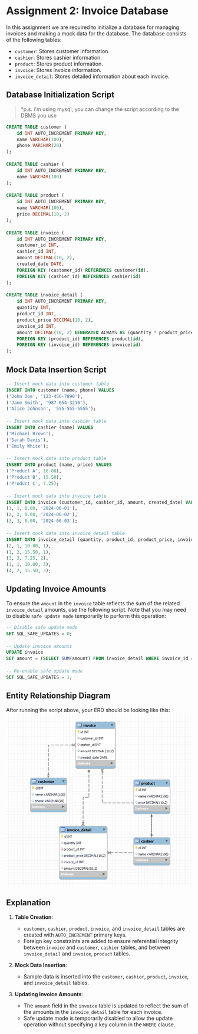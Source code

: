 
# Assignment 2: Invoice Database

In this assignment we are required to initialize a database for managing invoices and making a mock data for the database. The database consists of the following tables:

- `customer`: Stores customer information.
- `cashier`: Stores cashier information.
- `product`: Stores product information.
- `invoice`: Stores invoice information.
- `invoice_detail`: Stores detailed information about each invoice.

## Database Initialization Script

> *p.s. i'm using mysql, you can change the script according to the DBMS you use

```sql
CREATE TABLE customer (
    id INT AUTO_INCREMENT PRIMARY KEY,
    name VARCHAR(100),
    phone VARCHAR(20)
);

CREATE TABLE cashier (
    id INT AUTO_INCREMENT PRIMARY KEY,
    name VARCHAR(100)
);

CREATE TABLE product (
    id INT AUTO_INCREMENT PRIMARY KEY,
    name VARCHAR(100),
    price DECIMAL(10, 2)
);

CREATE TABLE invoice (
    id INT AUTO_INCREMENT PRIMARY KEY,
    customer_id INT,
    cashier_id INT,
    amount DECIMAL(10, 2),
    created_date DATE,
    FOREIGN KEY (customer_id) REFERENCES customer(id),
    FOREIGN KEY (cashier_id) REFERENCES cashier(id)
);

CREATE TABLE invoice_detail (
    id INT AUTO_INCREMENT PRIMARY KEY,
    quantity INT,
    product_id INT,
    product_price DECIMAL(10, 2),
    invoice_id INT,
    amount DECIMAL(10, 2) GENERATED ALWAYS AS (quantity * product_price) STORED,
    FOREIGN KEY (product_id) REFERENCES product(id),
    FOREIGN KEY (invoice_id) REFERENCES invoice(id)
);
```

## Mock Data Insertion Script


```sql
-- Insert mock data into customer table
INSERT INTO customer (name, phone) VALUES
('John Doe', '123-456-7890'),
('Jane Smith', '987-654-3210'),
('Alice Johnson', '555-555-5555');

-- Insert mock data into cashier table
INSERT INTO cashier (name) VALUES
('Michael Brown'),
('Sarah Davis'),
('Emily White');

-- Insert mock data into product table
INSERT INTO product (name, price) VALUES
('Product A', 10.00),
('Product B', 15.50),
('Product C', 7.25);

-- Insert mock data into invoice table
INSERT INTO invoice (customer_id, cashier_id, amount, created_date) VALUES
(1, 1, 0.00, '2024-06-01'),
(2, 2, 0.00, '2024-06-02'),
(3, 3, 0.00, '2024-06-03');

-- Insert mock data into invoice_detail table
INSERT INTO invoice_detail (quantity, product_id, product_price, invoice_id) VALUES
(2, 1, 10.00, 1),
(1, 2, 15.50, 1),
(3, 3, 7.25, 2),
(1, 1, 10.00, 3),
(4, 2, 15.50, 3);
```

## Updating Invoice Amounts

To ensure the `amount` in the `invoice` table reflects the sum of the related `invoice_detail` amounts, use the following script. Note that you may need to disable `safe update mode` temporarily to perform this operation:

```sql
-- Disable safe update mode
SET SQL_SAFE_UPDATES = 0;

-- Update invoice amounts
UPDATE invoice
SET amount = (SELECT SUM(amount) FROM invoice_detail WHERE invoice_id = invoice.id);

-- Re-enable safe update mode
SET SQL_SAFE_UPDATES = 1;
```

## Entity Relationship Diagram

After running the script above, your ERD should be looking like this:
![alt text](image.png)

## Explanation

1. **Table Creation**:
    - `customer`, `cashier`, `product`, `invoice`, and `invoice_detail` tables are created with `AUTO_INCREMENT` primary keys.
    - Foreign key constraints are added to ensure referential integrity between `invoice` and `customer`, `cashier` tables, and between `invoice_detail` and `invoice`, `product` tables.

2. **Mock Data Insertion**:
    - Sample data is inserted into the `customer`, `cashier`, `product`, `invoice`, and `invoice_detail` tables.

3. **Updating Invoice Amounts**:
    - The `amount` field in the `invoice` table is updated to reflect the sum of the amounts in the `invoice_detail` table for each invoice.
    - Safe update mode is temporarily disabled to allow the update operation without specifying a key column in the `WHERE` clause.
